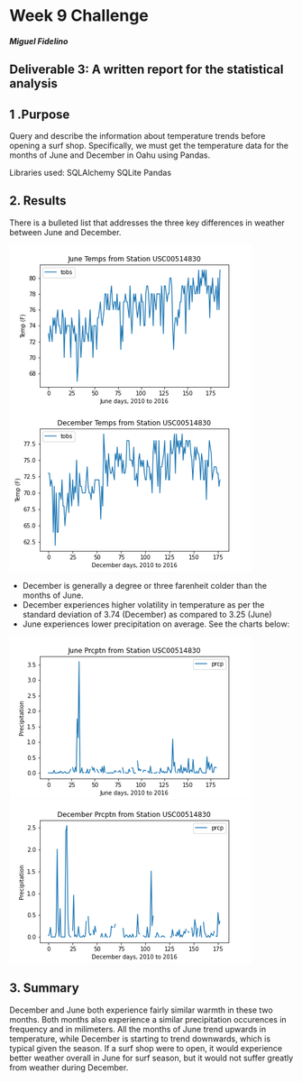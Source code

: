 # Week 9 Challenge
##### Miguel Fidelino

## Deliverable 3: A written report for the statistical analysis 

## 1 .Purpose

Query and describe the information about temperature trends before opening a surf shop. Specifically, we must get the temperature data for the months of June and December in Oahu using Pandas.

Libraries used:
SQLAlchemy
SQLite
Pandas

## 2. Results

There is a bulleted list that addresses the three key differences in weather between June and December.

![alt text](jun_temps.png "June Temperatures") ![alt text](dec_temps.png "December Temperatures")

- December is generally a degree or three farenheit colder than the months of June.
- December experiences higher volatility in temperature as per the standard deviation of 3.74 (December) as compared to 3.25 (June)
- June experiences lower precipitation on average. See the charts below:

![alt text](jun_prcptn.png "June Precipitation") ![alt text](dec_prcptn.png "December Precipitation")


## 3. Summary

December and June both experience fairly similar warmth in these two months. Both months also experience a similar precipitation occurences in frequency and in milimeters. All the months of June trend upwards in temperature, while December is starting to trend downwards, which is typical given the season. If a surf shop were to open, it would experience better weather overall in June for surf season, but it would not suffer greatly from weather during December. 
